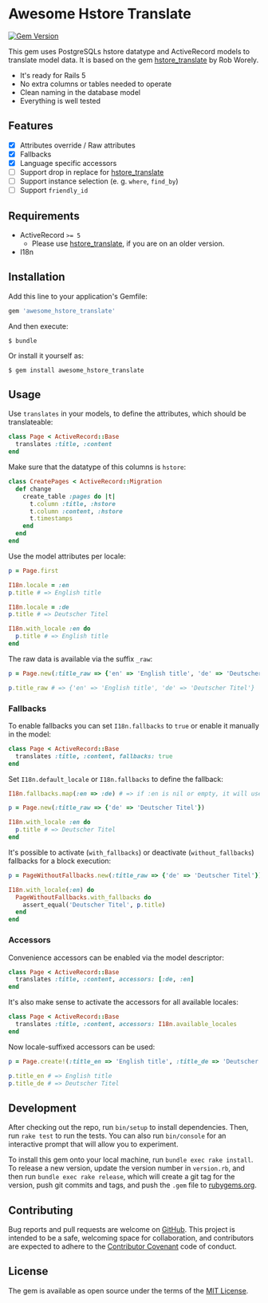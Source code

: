 # Awesome Hstore Translate
[![Gem Version](https://badge.fury.io/rb/awesome_hstore_translate.svg)](https://badge.fury.io/rb/awesome_hstore_translate)

This gem uses PostgreSQLs hstore datatype and ActiveRecord models to translate model data. It is based on the gem
[hstore_translate](https://github.com/Leadformance/hstore_translate) by Rob Worely.

 - It's ready for Rails 5
 - No extra columns or tables needed to operate
 - Clean naming in the database model
 - Everything is well tested

## Features
 - [x] Attributes override / Raw attributes
 - [x] Fallbacks
 - [x] Language specific accessors
 - [ ] Support drop in replace for [hstore_translate](https://github.com/Leadformance/hstore_translate)
 - [ ] Support instance selection (e. g. `where`, `find_by`)
 - [ ] Support `friendly_id`

## Requirements
 - ActiveRecord `>= 5`
   - Please use [hstore_translate](https://github.com/Leadformance/hstore_translate), if you are on an older version.
 - I18n

## Installation
Add this line to your application's Gemfile:

```ruby
gem 'awesome_hstore_translate'
```

And then execute:

    $ bundle

Or install it yourself as:

    $ gem install awesome_hstore_translate

## Usage
Use `translates` in your models, to define the attributes, which should be translateable:
```ruby
class Page < ActiveRecord::Base
  translates :title, :content
end
```
Make sure that the datatype of this columns is `hstore`:
```ruby
class CreatePages < ActiveRecord::Migration
  def change
    create_table :pages do |t|
      t.column :title, :hstore
      t.column :content, :hstore
      t.timestamps
    end
  end
end
```

Use the model attributes per locale:
```ruby
p = Page.first

I18n.locale = :en
p.title # => English title

I18n.locale = :de
p.title # => Deutscher Titel

I18n.with_locale :en do
  p.title # => English title
end
```

The raw data is available via the suffix `_raw`:
```ruby
p = Page.new(:title_raw => {'en' => 'English title', 'de' => 'Deutscher Titel'})

p.title_raw # => {'en' => 'English title', 'de' => 'Deutscher Titel'}
```


### Fallbacks
To enable fallbacks you can set `I18n.fallbacks` to `true` or enable it manually in the model:
```ruby
class Page < ActiveRecord::Base
  translates :title, :content, fallbacks: true
end
```

Set `I18n.default_locale` or `I18n.fallbacks` to define the fallback:
```ruby
I18n.fallbacks.map(:en => :de) # => if :en is nil or empty, it will use :de

p = Page.new(:title_raw => {'de' => 'Deutscher Titel'})

I18n.with_locale :en do
  p.title # => Deutscher Titel
end
```

It's possible to activate (`with_fallbacks`) or deactivate (`without_fallbacks`) fallbacks for a block execution:
```ruby
p = PageWithoutFallbacks.new(:title_raw => {'de' => 'Deutscher Titel'})

I18n.with_locale(:en) do
  PageWithoutFallbacks.with_fallbacks do
    assert_equal('Deutscher Titel', p.title)
  end
end
```

### Accessors
Convenience accessors can be enabled via the model descriptor:
```ruby
class Page < ActiveRecord::Base
  translates :title, :content, accessors: [:de, :en]
end
```

It's also make sense to activate the accessors for all available locales:
```ruby
class Page < ActiveRecord::Base
  translates :title, :content, accessors: I18n.available_locales
end
```

Now locale-suffixed accessors can be used:
```ruby
p = Page.create!(:title_en => 'English title', :title_de => 'Deutscher Titel')

p.title_en # => English title
p.title_de # => Deutscher Titel
```

## Development
After checking out the repo, run `bin/setup` to install dependencies. Then, run `rake test` to run the tests. You can also run `bin/console` for an interactive prompt that will allow you to experiment.

To install this gem onto your local machine, run `bundle exec rake install`. To release a new version, update the version number in `version.rb`, and then run `bundle exec rake release`, which will create a git tag for the version, push git commits and tags, and push the `.gem` file to [rubygems.org](https://rubygems.org).

## Contributing
Bug reports and pull requests are welcome on [GitHub](https://github.com/openscript/awesome_hstore_translate). This project is intended to be a safe, welcoming space for collaboration, and contributors are expected to adhere to the [Contributor Covenant](http://contributor-covenant.org) code of conduct.


## License
The gem is available as open source under the terms of the [MIT License](http://opensource.org/licenses/MIT).

